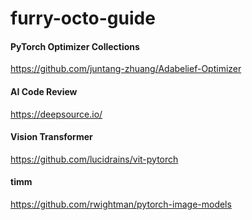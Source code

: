 # furry-octo-guide

#### PyTorch Optimizer Collections
https://github.com/juntang-zhuang/Adabelief-Optimizer

#### AI Code Review
https://deepsource.io/

#### Vision Transformer
https://github.com/lucidrains/vit-pytorch

#### timm
https://github.com/rwightman/pytorch-image-models

